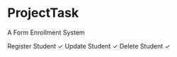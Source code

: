 # ProjectTask

A Form Enrollment System

Register Student  ✓
Update Student    ✓
Delete Student    ✓

